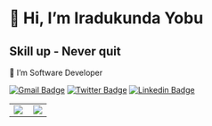 #  👋 Hi, I’m Iradukunda Yobu
## Skill up - Never quit

👀 I’m Software Developer  

[![Gmail Badge](https://img.shields.io/badge/-gmail-c14438?style=flat-square&logo=Gmail&logoColor=white&link=mailto:yobuir@gmail.com)](mailto:houshuai0816@gmail.com)  [![Twitter Badge](https://img.shields.io/badge/-@Yobu-1ca0f1?style=flat-square&labelColor=1ca0f1&logo=twitter&logoColor=white&link=https://twitter.com/job10236901)](https://twitter.com/job10236901)  [![Linkedin Badge](https://img.shields.io/badge/-yobu-blue?style=flat-square&logo=Linkedin&logoColor=white&link=https://www.linkedin.com/in/jonathangin/)](https://www.linkedin.com/in/yobu/)


<table width="100%"  border="0" cellpadding="0" cellspacing="0"><tr>
<td align="center">
<img align="left" src="https://github-readme-stats.vercel.app/api?username=jobeuse&show_icons=true&theme=dracula" />
</td>
<td align="center">
<a href="https://github.com/jobeuse">
<img src="https://github-readme-stats.vercel.app/api/top-langs/?username=jobeuse&layout=compact" />
</a>
</td>
</tr>
</table> 
